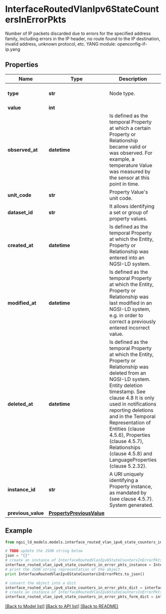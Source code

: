 # InterfaceRoutedVlanIpv6StateCountersInErrorPkts

Number of IP packets discarded due to errors for the specified address family, including errors in the IP header, no route found to the IP destination, invalid address, unknown protocol, etc.  YANG module: openconfig-if-ip.yang 

## Properties

Name | Type | Description | Notes
------------ | ------------- | ------------- | -------------
**type** | **str** | Node type.  | [optional] [default to 'Property']
**value** | **int** |  | 
**observed_at** | **datetime** | Is defined as the temporal Property at which a certain Property or Relationship became valid or was observed. For example, a temperature Value was measured by the sensor at this point in time.  | [optional] 
**unit_code** | **str** | Property Value&#39;s unit code.  | [optional] 
**dataset_id** | **str** | It allows identifying a set or group of property values.  | [optional] 
**created_at** | **datetime** | Is defined as the temporal Property at which the Entity, Property or Relationship was entered into an NGSI-LD system.  | [optional] [readonly] 
**modified_at** | **datetime** | Is defined as the temporal Property at which the Entity, Property or Relationship was last modified in an NGSI-LD system, e.g. in order to correct a previously entered incorrect value.  | [optional] [readonly] 
**deleted_at** | **datetime** | Is defined as the temporal Property at which the Entity, Property or Relationship was deleted from an NGSI-LD system.  Entity deletion timestamp. See clause 4.8 It is only used in notifications reporting deletions and in the Temporal Representation of Entities (clause 4.5.6), Properties (clause 4.5.7), Relationships (clause 4.5.8) and LanguageProperties (clause 5.2.32).  | [optional] [readonly] 
**instance_id** | **str** | A URI uniquely identifying a Property instance, as mandated by (see clause 4.5.7). System generated.  | [optional] [readonly] 
**previous_value** | [**PropertyPreviousValue**](PropertyPreviousValue.md) |  | [optional] 

## Example

```python
from ngsi_ld_models.models.interface_routed_vlan_ipv6_state_counters_in_error_pkts import InterfaceRoutedVlanIpv6StateCountersInErrorPkts

# TODO update the JSON string below
json = "{}"
# create an instance of InterfaceRoutedVlanIpv6StateCountersInErrorPkts from a JSON string
interface_routed_vlan_ipv6_state_counters_in_error_pkts_instance = InterfaceRoutedVlanIpv6StateCountersInErrorPkts.from_json(json)
# print the JSON string representation of the object
print InterfaceRoutedVlanIpv6StateCountersInErrorPkts.to_json()

# convert the object into a dict
interface_routed_vlan_ipv6_state_counters_in_error_pkts_dict = interface_routed_vlan_ipv6_state_counters_in_error_pkts_instance.to_dict()
# create an instance of InterfaceRoutedVlanIpv6StateCountersInErrorPkts from a dict
interface_routed_vlan_ipv6_state_counters_in_error_pkts_form_dict = interface_routed_vlan_ipv6_state_counters_in_error_pkts.from_dict(interface_routed_vlan_ipv6_state_counters_in_error_pkts_dict)
```
[[Back to Model list]](../README.md#documentation-for-models) [[Back to API list]](../README.md#documentation-for-api-endpoints) [[Back to README]](../README.md)


